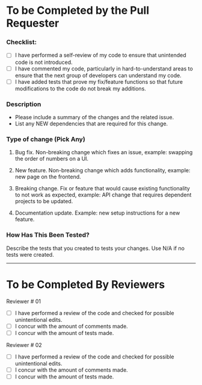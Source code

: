 # To be Completed by the Pull Requester

### Checklist:

- [ ] I have performed a self-review of my code to ensure that unintended code is not introduced.
- [ ] I have commented my code, particularly in hard-to-understand areas to ensure that the next group of developers can understand my code.
- [ ] I have added tests that prove my fix/feature functions so that future modifications to the code do not break my additions.

### Description

- Please include a summary of the changes and the related issue.
- List any NEW dependencies that are required for this change.

### Type of change (Pick Any)

1. Bug fix. Non-breaking change which fixes an issue, example: swapping the order of numbers on a UI.

2. New feature. Non-breaking change which adds functionality, example: new page on the frontend.

3. Breaking change. Fix or feature that would cause existing functionality to not work as expected, example: API change that requires dependent projects to be updated.

4. Documentation update. Example: new setup instructions for a new feature.

### How Has This Been Tested?

Describe the tests that you created to tests your changes. Use N/A if no tests were created.

---

# To be Completed By Reviewers

Reviewer # 01
- [ ] I have performed a review of the code and checked for possible unintentional edits.
- [ ] I concur with the amount of comments made.
- [ ] I concur with the amount of tests made.

Reviewer # 02
- [ ] I have performed a review of the code and checked for possible unintentional edits.
- [ ] I concur with the amount of comments made.
- [ ] I concur with the amount of tests made.
